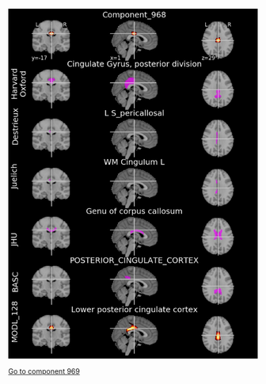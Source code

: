 


![968](preliminary/968.jpg "Component 968")

[Go to component 969](https://parietal-inria.github.io/MODL_atlas/1024/969 "Component 969")